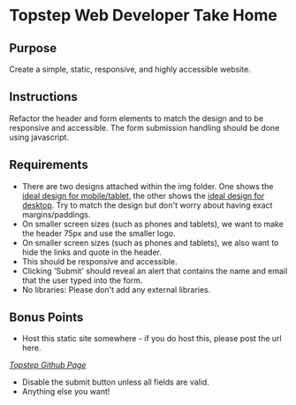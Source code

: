 # Topstep Web Developer Take Home

## Purpose

Create a simple, static, responsive, and highly accessible website.

## Instructions

Refactor the header and form elements to match the design and to be responsive and accessible.
The form submission handling should be done using javascript.

## Requirements

- There are two designs attached within the img folder.
  One shows the [ideal design for mobile/tablet](./img/Mobile-design.png), the other shows the [ideal design for desktop](./img/Desktop-design.png).
  Try to match the design but don't worry about having exact margins/paddings.
- On smaller screen sizes (such as phones and tablets), we want
  to make the header 75px and use the smaller logo.
- On smaller screen sizes (such as phones and tablets), we also want to hide the links and quote in the header.
- This should be responsive and accessible.
- Clicking 'Submit' should reveal an alert that contains the name and email that the user typed into the form.
- No libraries: Please don't add any external libraries.

## Bonus Points

- Host this static site somewhere - if you do host this, please post the url here.

_[Topstep Github Page](https://geekbitcreations.github.io/ts-web-dev-take-home/index.html)_

- Disable the submit button unless all fields are valid.
- Anything else you want!

